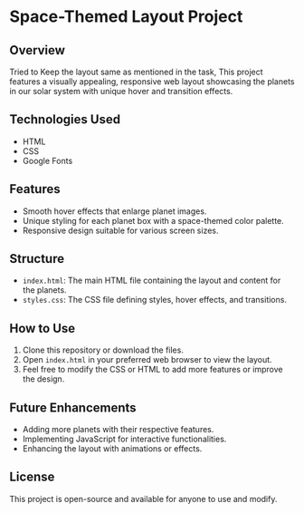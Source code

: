 # Space-Themed Layout Project

## Overview
Tried to Keep the layout same as mentioned in the task,
This project features a visually appealing, responsive web layout showcasing the planets in our solar system with unique hover and transition effects.

## Technologies Used
- HTML
- CSS
- Google Fonts

## Features
- Smooth hover effects that enlarge planet images.
- Unique styling for each planet box with a space-themed color palette.
- Responsive design suitable for various screen sizes.

## Structure
- `index.html`: The main HTML file containing the layout and content for the planets.
- `styles.css`: The CSS file defining styles, hover effects, and transitions.


## How to Use
1. Clone this repository or download the files.
2. Open `index.html` in your preferred web browser to view the layout.
3. Feel free to modify the CSS or HTML to add more features or improve the design.

## Future Enhancements
- Adding more planets with their respective features.
- Implementing JavaScript for interactive functionalities.
- Enhancing the layout with animations or effects.

## License
This project is open-source and available for anyone to use and modify.


